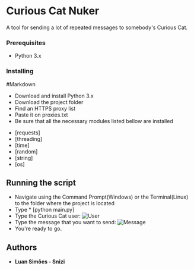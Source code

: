 # Curious Cat Nuker

A tool for sending a lot of repeated messages to somebody's Curious Cat.

### Prerequisites
- Python 3.x

### Installing
#Markdown
- Download and install Python 3.x
- Download the project folder
- Find an HTTPS proxy list
- Paste it on proxies.txt
- Be sure that all the necessary modules listed bellow are installed

* [requests]
* [threading]
* [time]
* [random]
* [string]
* [os]


## Running the script
- Navigate using the Command Prompt(Windows) or the Terminal(Linux) to the folder where the project is located
- Type * [python main.py]
- Type the Curious Cat user:
![User](https://user-images.githubusercontent.com/41025154/67647442-1dba0000-f911-11e9-92fe-15aa4c33e644.png)
- Type the message that you want to send:
![Message](https://user-images.githubusercontent.com/41025154/67647386-eb100780-f910-11e9-9051-bb1e8eae5120.png)
- You're ready to go.



## Authors
* **Luan Simões - Snizi**

